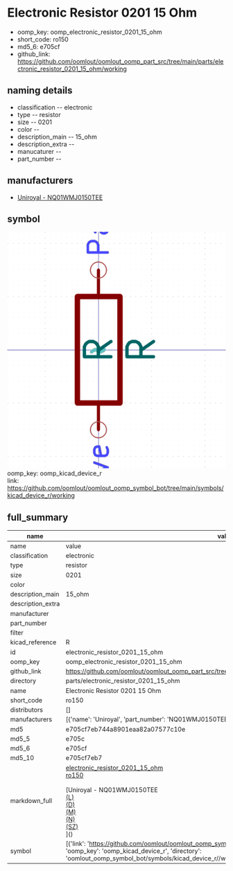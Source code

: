 # Electronic Resistor 0201 15 Ohm

  
* oomp_key: oomp_electronic_resistor_0201_15_ohm 
* short_code: ro150
* md5_6: e705cf  
* github_link: https://github.com/oomlout/oomlout_oomp_part_src/tree/main/parts/electronic_resistor_0201_15_ohm/working  
## naming details
* classification -- electronic
* type -- resistor
* size -- 0201
* color -- 
* description_main -- 15_ohm
* description_extra -- 
* manucaturer -- 
* part_number -- 


## manufacturers
* [Uniroyal - NQ01WMJ0150TEE]()  

## symbol

![](symbol/0/working/working_600.png)  
oomp_key: oomp_kicad_device_r  
link: https://github.com/oomlout/oomlout_oomp_symbol_bot/tree/main/symbols/kicad_device_r/working  


## full_summary
| name | value | 
| --- | --- | 
| name | value | 
| classification | electronic | 
| type | resistor | 
| size | 0201 | 
| color |  | 
| description_main | 15_ohm | 
| description_extra |  | 
| manufacturer |  | 
| part_number |  | 
| filter |  | 
| kicad_reference | R | 
| id | electronic_resistor_0201_15_ohm | 
| oomp_key | oomp_electronic_resistor_0201_15_ohm | 
| github_link | https://github.com/oomlout/oomlout_oomp_part_src/tree/main/parts/electronic_resistor_0201_15_ohm/working | 
| directory | parts/electronic_resistor_0201_15_ohm | 
| name | Electronic Resistor 0201 15 Ohm | 
| short_code | ro150 | 
| distributors | [] | 
| manufacturers | [{'name': 'Uniroyal', 'part_number': 'NQ01WMJ0150TEE', 'link': '', 'id': 'manufacturer_uniroyal'}] | 
| md5 | e705cf7eb744a8901eaa82a07577c10e | 
| md5_5 | e705c | 
| md5_6 | e705cf | 
| md5_10 | e705cf7eb7 | 
| markdown_full | [electronic_resistor_0201_15_ohm](https://github.com/oomlout/oomlout_oomp_part_src/tree/main/parts/electronic_resistor_0201_15_ohm/working)<br>[ro150](https://github.com/oomlout/oomlout_oomp_part_src/tree/main/parts/electronic_resistor_0201_15_ohm/working)<br><br>[Uniroyal - NQ01WMJ0150TEE<br>[(L)<br>](https://www.lcsc.com/search?q=NQ01WMJ0150TEE)[(D)<br>](https://www.digikey.com/en/products?,keywords=NQ01WMJ0150TEE)[(M)<br>](https://www.mouser.com/Search/Refine?Keyword=NQ01WMJ0150TEE)[(N)<br>](https://www.newark.com/search?st=NQ01WMJ0150TEE)[(SZ)<br>](https://so.szlcsc.com/global.html?k=NQ01WMJ0150TEE)]() | 
| symbol | [{'link': 'https://github.com/oomlout/oomlout_oomp_symbol_bot/tree/main/symbols/kicad_device_r', 'oomp_key': 'oomp_kicad_device_r', 'directory': 'oomlout_oomp_symbol_bot/symbols/kicad_device_r//working/working.kicad_sym'}] | 
